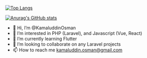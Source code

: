 <!-- [![trophy](https://github-profile-trophy.vercel.app/?username=KamaluddinOsman)](https://github.com/ryo-ma/github-profile-trophy) -->

[![Top Langs](https://github-readme-stats.vercel.app/api/top-langs/?username=KamaluddinOsman&layout=compact&card_width=500)](https://github.com/anuraghazra/github-readme-stats)

[![Anurag's GitHub stats](https://github-readme-stats.vercel.app/api?username=KamaluddinOsman&count_private=true&show_icons=true&hide=issues,contribs)](https://github.com/anuraghazra/github-readme-stats)

- 👋 Hi, I’m @KamaluddinOsman
- 👀 I’m interested in PHP (Laravel), and Javascript (Vue, React)
- 🌱 I’m currently learning Flutter
- 💞️ I’m looking to collaborate on any Laravel projects
- 📫 How to reach me kamaluddin.osman@gmail.com

<!---
KamaluddinOsman/KamaluddinOsman is a ✨ special ✨ repository because its `README.md` (this file) appears on your GitHub profile.
You can click the Preview link to take a look at your changes.
--->
